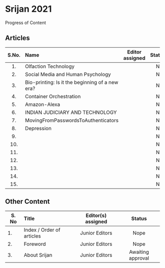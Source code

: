 # Srijan 2021
Progress of Content


## Articles

S.No.   |         Name            | Editor assigned   | Status/Comments   | Conclusion 
:------:|:----------------------- |:-----------------:|:-----------------:|:------------:
|1. | Olfaction Technology  | | Not Reviewed |  |
|2. | Social Media and Human Psychology |  | Not Reviewed |  |
|3. | Bio-printing: Is it the beginning of a new era? |  | Not Reviewed | |
|4. | Container Orchestration |   | Not Reviewed |  |
|5. | Amazon-Alexa |   | Not Reviewed |  |
|6. | INDIAN JUDICIARY AND TECHNOLOGY |   | Not Reviewed |  |
|7. | MovingFromPasswordsToAuthenticators |   | Not Reviewed |  |
|8. | Depression  |   | Not Reviewed |  |
|9. |  |   | Not Reviewed |  |
|10. |  |  | Not Reviewed |  |
|11. |  |  | Not Reviewed |  |
|12. |  |  | Not Reviewed |  |
|13. |  |  | Not Reviewed |  |
|14. |  |  | Not Reviewed |  |
|15. |  |  | Not Reviewed |  |



## Other Content
S. No	| Title	|Editor(s) assigned	|Status |
------|:------|:-----------------:|:------:
|1. | Index / Order of articles |	Junior Editors	| Nope |
|2. |	Foreword	| Junior Editors	| Nope |
|3. |	About Srijan	| Junior Editors	| Awaiting approval |
